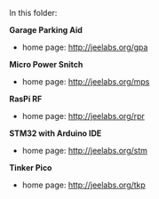 In this folder:

**Garage Parking Aid**

* home page: <http://jeelabs.org/gpa>

**Micro Power Snitch**

* home page: <http://jeelabs.org/mps>

**RasPi RF**

* home page: <http://jeelabs.org/rpr>

**STM32 with Arduino IDE**

* home page: <http://jeelabs.org/stm>

**Tinker Pico**

* home page: <http://jeelabs.org/tkp>
